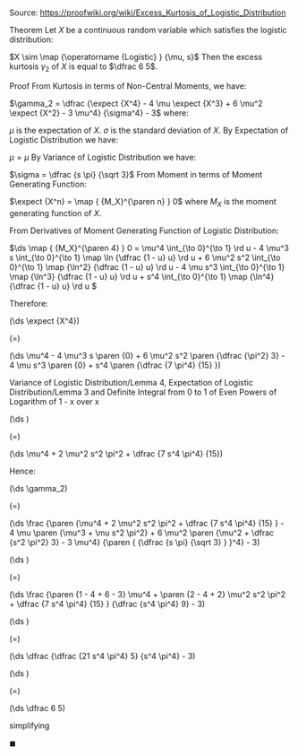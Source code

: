 # 

Source: https://proofwiki.org/wiki/Excess_Kurtosis_of_Logistic_Distribution

Theorem
Let $X$ be a continuous random variable which satisfies the logistic distribution:

$X \sim \map {\operatorname {Logistic} } {\mu, s}$
Then the excess kurtosis $\gamma_2$ of $X$ is equal to $\dfrac 6 5$.


Proof
From Kurtosis in terms of Non-Central Moments, we have: 

$\gamma_2 = \dfrac {\expect {X^4} - 4 \mu \expect {X^3} + 6 \mu^2 \expect {X^2} - 3 \mu^4} {\sigma^4} - 3$
where: 

$\mu$ is the expectation of $X$.
$\sigma$ is the standard deviation of $X$.
By Expectation of Logistic Distribution we have: 

$\mu = \mu$
By Variance of Logistic Distribution we have: 

$\sigma = \dfrac {s \pi} {\sqrt 3}$
From Moment in terms of Moment Generating Function:

$\expect {X^n} = \map { {M_X}^{\paren n} } 0$
where $M_X$ is the moment generating function of $X$.

From Derivatives of Moment Generating Function of Logistic Distribution: 

$\ds \map { {M_X}^{\paren 4} } 0 = \mu^4 \int_{\to 0}^{\to 1} \rd u - 4 \mu^3 s \int_{\to 0}^{\to 1} \map \ln {\dfrac {1 - u} u} \rd u + 6 \mu^2 s^2 \int_{\to 0}^{\to 1} \map {\ln^2} {\dfrac {1 - u} u} \rd u - 4 \mu s^3 \int_{\to 0}^{\to 1} \map {\ln^3} {\dfrac {1 - u} u} \rd u + s^4 \int_{\to 0}^{\to 1} \map {\ln^4} {\dfrac {1 - u} u} \rd u $

Therefore:














\(\ds \expect {X^4}\)

\(=\)







\(\ds \mu^4 - 4 \mu^3 s \paren {0} + 6 \mu^2 s^2 \paren {\dfrac {\pi^2} 3} - 4 \mu s^3 \paren {0} + s^4 \paren {\dfrac {7 \pi^4} {15} }\)





Variance of Logistic Distribution/Lemma 4, Expectation of Logistic Distribution/Lemma 3 and Definite Integral from 0 to 1 of Even Powers of Logarithm of 1 - x over x














\(\ds \)

\(=\)







\(\ds \mu^4 + 2 \mu^2 s^2 \pi^2 + \dfrac {7 s^4 \pi^4} {15}\)









Hence:














\(\ds \gamma_2\)

\(=\)







\(\ds \frac {\paren {\mu^4 + 2 \mu^2 s^2 \pi^2 + \dfrac {7 s^4 \pi^4} {15} } - 4 \mu \paren {\mu^3 + \mu s^2 \pi^2}  + 6 \mu^2 \paren {\mu^2 + \dfrac {s^2 \pi^2} 3} - 3 \mu^4} {\paren { {\dfrac {s \pi} {\sqrt 3} } }^4} - 3\)




















\(\ds \)

\(=\)







\(\ds \frac {\paren {1 - 4 + 6 - 3} \mu^4 + \paren {2 - 4 + 2} \mu^2 s^2 \pi^2 + \dfrac {7 s^4 \pi^4} {15} } {\dfrac {s^4 \pi^4} 9} - 3\)




















\(\ds \)

\(=\)







\(\ds \dfrac {\dfrac {21 s^4 \pi^4} 5} {s^4 \pi^4} - 3\)




















\(\ds \)

\(=\)







\(\ds \dfrac 6 5\)





simplifying



$\blacksquare$





